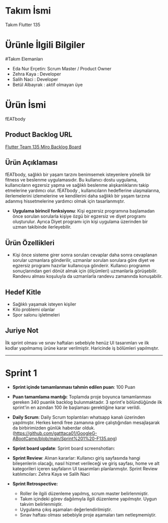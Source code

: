 # Takım İsmi
Takım Flutter 135
# Ürünle İlgili Bilgiler
#Takım Elemanları
- Eda Nur Erçetin: Scrum Master / Product Owner
- Zehra Kaya : Developer
- Salih Naci : Developer
- Betül Albayrak : aktif olmayan üye
  
# Ürün İsmi
fEATbody 

## Product Backlog URL

[Flutter Team 135 Miro Backlog Board]([[https://miro.com/app/board/uXjVO4kRs2w=/](https://miro.com/app/board/uXjVM91uftI=/)](https://miro.com/app/board/uXjVM8hacc8=/))

## Ürün Açıklaması
fEATbody, sağlıklı bir yaşam tarzını benimsemek isteyenlere yönelik bir fitness ve beslenme uygulamasıdır. Bu kullanıcı dostu uygulama, kullanıcıların egzersiz yapma ve sağlıklı beslenme alışkanlıklarını takip etmelerine yardımcı olur. fEATbody , kullanıcıların hedeflerine ulaşmalarına, ilerlemelerini izlemelerine ve kendilerini daha sağlıklı bir yaşam tarzına adanmış hissetmelerine yardımcı olmak için tasarlanmıştır.


- **Uygulama birincil fonksiyonu**: Kişi egzersiz programına başlamadan önce sorulan sorularla kişiye özgü bir egzersiz  ve diyet programı oluşturulur. Ayrıca Diyet programı için kişi uygulama üzerinden bir uzman takibinde ilerleyebilir.

## Ürün Özellikleri

- Kişi önce sisteme girer sonra soruları cevaplar daha sonra cevaplanan sorular uzmanlara gönderilir, uzmanlar sorulan sorulara göre diyet ve egzersiz programı hazırlar kullanıcıya gönderir. Kullanıcı programın sonuçlarından geri dönüt almak için (ölçümleri) uzmanlarla görüşebilir. Randevu alması koşuluyla da  uzmanlarla randevu zamanında konuşabilir.

## Hedef Kitle

- Sağlıklı yaşamak isteyen kişiler
- Kilo problemi olanlar
- Spor salonu işletmeleri


## Juriye Not
İlk sprint olması ve sınav haftaları sebebiyle henüz UI tasarımları ve ilk kodlar yapılmamış ürüne karar verilmiştir.  Haricinde iş bölümleri yapılmıştır. 


---

# Sprint 1

- **Sprint içinde tamamlanması tahmin edilen puan**: 100 Puan


- **Puan tamamlama mantığı**: Toplamda proje boyunca tamamlanması gereken 340 puanlık backlog bulunmaktadır. 3 sprint'e bölündüğünde ilk sprint'in en azından 100 ile başlaması gerektiğine karar verildi.


- **Daily Scrum**: Daily Scrum toplantıları whatsapp kanalı üzerinden yapılmıştır. Herkes kendi free zamanına göre çalıştığından mesajlaşarak da birbirimizden günlük haberdar olduk. (https://github.com/gatttaca01/GoogleG-ABootCamp/blob/main/Sprint%201%20-F135.png)

- **Sprint board update**: Sprint board screenshotları: 


- **Sprint Review**: 
Alınan kararlar: Kullanıcı giriş sayfasında hangi bileşenlerin olacağı, nasıl hizmet verileceği ve giriş sayfası, home ve alt kategorileri içeren sayfaların UI tasarımları planlanmıştır.  Sprint Review katılımcıları: Zehra Kaya ve Salih Naci

- **Sprint Retrospective:**
  - Roller ile ilgili düzenleme yapılmış, scrum master belirlenmiştir.
  - Takım içindeki görev dağılımıyla ilgili düzenleme yapılmıştır. Uygun takvim belirlenmiştir.
  - Uygulama çıkış aşamaları değerlendirilmiştir.
  - Sınav haftası olması sebebiyle proje aşamaları tam netleşmemiştir.
 
 



